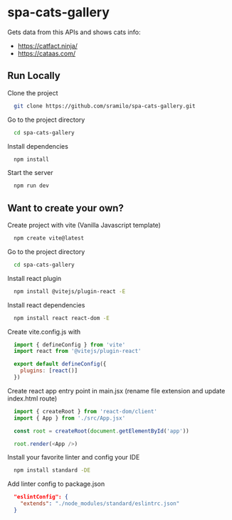 # spa-cats-gallery

Gets data from this APIs and shows cats info:

- https://catfact.ninja/
- https://cataas.com/

## Run Locally

Clone the project

```bash
  git clone https://github.com/sramilo/spa-cats-gallery.git
```

Go to the project directory

```bash
  cd spa-cats-gallery
```

Install dependencies

```bash
  npm install
```

Start the server

```bash
  npm run dev
```

## Want to create your own?

Create project with vite (Vanilla Javascript template)

```bash
  npm create vite@latest
```

Go to the project directory

```bash
  cd spa-cats-gallery
```

Install react plugin

```bash
  npm install @vitejs/plugin-react -E
```

Install react dependencies

```bash
  npm install react react-dom -E
```

Create vite.config.js with

```js
  import { defineConfig } from 'vite'
  import react from '@vitejs/plugin-react'

  export default defineConfig({
    plugins: [react()]
  })
```

Create react app entry point in main.jsx (rename file extension and update index.html route)

```js
  import { createRoot } from 'react-dom/client'
  import { App } from './src/App.jsx'

  const root = createRoot(document.getElementById('app'))

  root.render(<App />)
```

Install your favorite linter and config your IDE

```bash
  npm install standard -DE
```

Add linter config to package.json

```json
  "eslintConfig": {
    "extends": "./node_modules/standard/eslintrc.json"
  }
```
